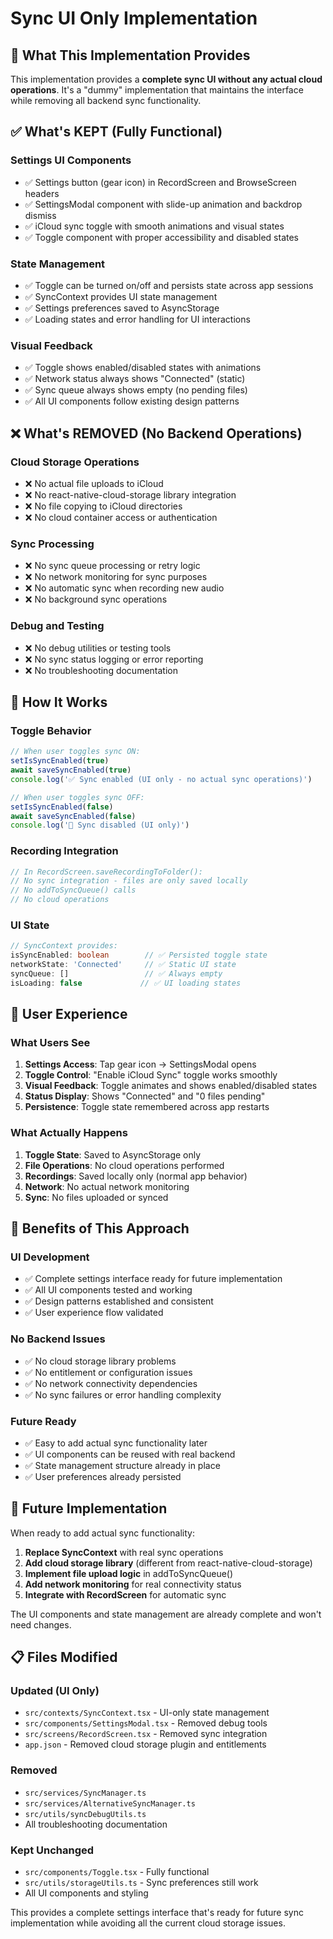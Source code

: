 # Sync UI Only Implementation

## 🎯 **What This Implementation Provides**

This implementation provides a **complete sync UI without any actual cloud operations**. It's a "dummy" implementation that maintains the interface while removing all backend sync functionality.

## ✅ **What's KEPT (Fully Functional)**

### **Settings UI Components**
- ✅ Settings button (gear icon) in RecordScreen and BrowseScreen headers
- ✅ SettingsModal component with slide-up animation and backdrop dismiss
- ✅ iCloud sync toggle with smooth animations and visual states
- ✅ Toggle component with proper accessibility and disabled states

### **State Management**
- ✅ Toggle can be turned on/off and persists state across app sessions
- ✅ SyncContext provides UI state management
- ✅ Settings preferences saved to AsyncStorage
- ✅ Loading states and error handling for UI interactions

### **Visual Feedback**
- ✅ Toggle shows enabled/disabled states with animations
- ✅ Network status always shows "Connected" (static)
- ✅ Sync queue always shows empty (no pending files)
- ✅ All UI components follow existing design patterns

## ❌ **What's REMOVED (No Backend Operations)**

### **Cloud Storage Operations**
- ❌ No actual file uploads to iCloud
- ❌ No react-native-cloud-storage library integration
- ❌ No file copying to iCloud directories
- ❌ No cloud container access or authentication

### **Sync Processing**
- ❌ No sync queue processing or retry logic
- ❌ No network monitoring for sync purposes
- ❌ No automatic sync when recording new audio
- ❌ No background sync operations

### **Debug and Testing**
- ❌ No debug utilities or testing tools
- ❌ No sync status logging or error reporting
- ❌ No troubleshooting documentation

## 🔧 **How It Works**

### **Toggle Behavior**
```typescript
// When user toggles sync ON:
setIsSyncEnabled(true)
await saveSyncEnabled(true)
console.log('✅ Sync enabled (UI only - no actual sync operations)')

// When user toggles sync OFF:
setIsSyncEnabled(false) 
await saveSyncEnabled(false)
console.log('🚫 Sync disabled (UI only)')
```

### **Recording Integration**
```typescript
// In RecordScreen.saveRecordingToFolder():
// No sync integration - files are only saved locally
// No addToSyncQueue() calls
// No cloud operations
```

### **UI State**
```typescript
// SyncContext provides:
isSyncEnabled: boolean        // ✅ Persisted toggle state
networkState: 'Connected'     // ✅ Static UI state
syncQueue: []                 // ✅ Always empty
isLoading: false             // ✅ UI loading states
```

## 📱 **User Experience**

### **What Users See**
1. **Settings Access**: Tap gear icon → SettingsModal opens
2. **Toggle Control**: "Enable iCloud Sync" toggle works smoothly
3. **Visual Feedback**: Toggle animates and shows enabled/disabled states
4. **Status Display**: Shows "Connected" and "0 files pending"
5. **Persistence**: Toggle state remembered across app restarts

### **What Actually Happens**
1. **Toggle State**: Saved to AsyncStorage only
2. **File Operations**: No cloud operations performed
3. **Recordings**: Saved locally only (normal app behavior)
4. **Network**: No actual network monitoring
5. **Sync**: No files uploaded or synced

## 🎯 **Benefits of This Approach**

### **UI Development**
- ✅ Complete settings interface ready for future implementation
- ✅ All UI components tested and working
- ✅ Design patterns established and consistent
- ✅ User experience flow validated

### **No Backend Issues**
- ✅ No cloud storage library problems
- ✅ No entitlement or configuration issues
- ✅ No network connectivity dependencies
- ✅ No sync failures or error handling complexity

### **Future Ready**
- ✅ Easy to add actual sync functionality later
- ✅ UI components can be reused with real backend
- ✅ State management structure already in place
- ✅ User preferences already persisted

## 🔮 **Future Implementation**

When ready to add actual sync functionality:

1. **Replace SyncContext** with real sync operations
2. **Add cloud storage library** (different from react-native-cloud-storage)
3. **Implement file upload logic** in addToSyncQueue()
4. **Add network monitoring** for real connectivity status
5. **Integrate with RecordScreen** for automatic sync

The UI components and state management are already complete and won't need changes.

## 📋 **Files Modified**

### **Updated (UI Only)**
- `src/contexts/SyncContext.tsx` - UI-only state management
- `src/components/SettingsModal.tsx` - Removed debug tools
- `src/screens/RecordScreen.tsx` - Removed sync integration
- `app.json` - Removed cloud storage plugin and entitlements

### **Removed**
- `src/services/SyncManager.ts`
- `src/services/AlternativeSyncManager.ts` 
- `src/utils/syncDebugUtils.ts`
- All troubleshooting documentation

### **Kept Unchanged**
- `src/components/Toggle.tsx` - Fully functional
- `src/utils/storageUtils.ts` - Sync preferences still work
- All UI components and styling

This provides a complete settings interface that's ready for future sync implementation while avoiding all the current cloud storage issues.

